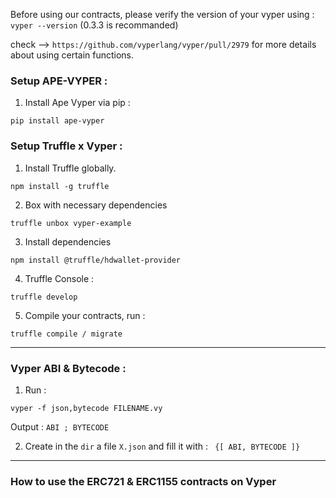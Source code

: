 Before using our contracts, please verify the version of your vyper using : ``` vyper --version ``` (0.3.3 is recommanded) 

check --> ``` https://github.com/vyperlang/vyper/pull/2979 ``` for more details about using certain functions. 


### Setup APE-VYPER : 

1. Install Ape Vyper via pip : 

``` pip install ape-vyper ``` 


### Setup Truffle x Vyper :

1. Install Truffle globally.

`npm install -g truffle`

2. Box with necessary dependencies

`truffle unbox vyper-example`

3. Install dependencies 

``` npm install @truffle/hdwallet-provider ``` 

4. Truffle Console :

`truffle develop`

5. Compile your contracts, run :

`truffle compile / migrate`

------


### Vyper ABI & Bytecode :

1. Run :

`vyper -f json,bytecode FILENAME.vy`

Output : `ABI ; BYTECODE`

2. Create in the `dir` a file `X.json` and fill it with : ` {[ ABI, BYTECODE ]}`

------------------------------------------------------------------------------------------------------

### How to use the ERC721 & ERC1155 contracts on Vyper 
